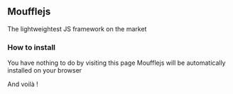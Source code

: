 ## Moufflejs

The lightweightest JS framework on the market

### How to install

You have nothing to do by visiting this page Moufflejs will be automatically installed on your browser

And voilà ! 
